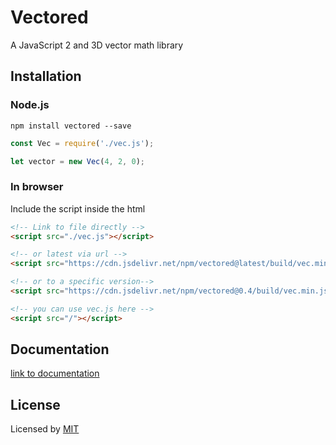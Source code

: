 # Vectored

A JavaScript 2 and 3D vector math library

## Installation

### Node.js

```
npm install vectored --save
```

```js
const Vec = require('./vec.js');

let vector = new Vec(4, 2, 0);
```

### In browser

Include the script inside the html

```html
<!-- Link to file directly -->
<script src="./vec.js"></script>

<!-- or latest via url -->
<script src="https://cdn.jsdelivr.net/npm/vectored@latest/build/vec.min.js"></script>

<!-- or to a specific version-->
<script src="https://cdn.jsdelivr.net/npm/vectored@0.4/build/vec.min.js"></script>

<!-- you can use vec.js here -->
<script src="/"></script>
```

## Documentation

[link to documentation](https://github.com/Vuurvos1/vectored/blob/main/docs/documentation.md)

## License

Licensed by [MIT](https://github.com/Vuurvos1/vectored/blob/main/LICENSE)

